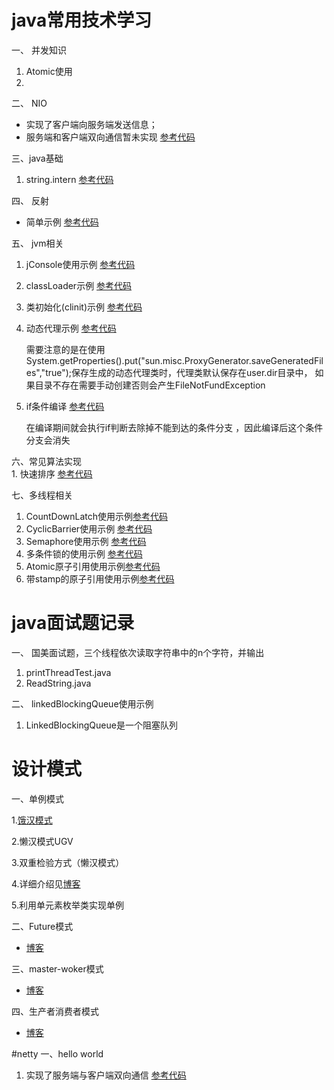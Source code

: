 # java常用技术学习

 一、 并发知识
   1. Atomic使用
   2.
 二、 NIO
 - 实现了客户端向服务端发送信息；
 - 服务端和客户端双向通信暂未实现
 [参考代码](https://github.com/iqijun/javastudy/tree/master/src/main/java/com/fullstacker/study/course/nio)

 三、java基础
   1. string.intern [参考代码](https://github.com/iqijun/javastudy/tree/master/src/main/java/com/fullstacker/study/course/JAVASE/string/StringInternTest)
 

 四、 反射
- 简单示例
  [参考代码](https://github.com/iqijun/javastudy/tree/master/src/main/java/com/fullstacker/study/course/reflect)

五、 jvm相关
   1.  jConsole使用示例
       [参考代码](https://github.com/iqijun/javastudy/tree/master/src/main/java/com/fullstacker/study/course/jconsoleTest)
   2. classLoader示例
        [参考代码](https://github.com/iqijun/javastudy/tree/master/src/main/java/com/fullstacker/study/course/jvm/ClassLoaderTest.java)
   3. 类初始化(clinit)示例
        [参考代码](https://github.com/iqijun/javastudy/tree/master/src/main/java/com/fullstacker/study/course/jvm/ClinitTest.java)
   4. 动态代理示例
        [参考代码](https://github.com/iqijun/javastudy/tree/master/src/main/java/com/fullstacker/study/course/jvm/DynmicProxyTest.java)
        
        需要注意的是在使用System.getProperties().put("sun.misc.ProxyGenerator.saveGeneratedFiles","true");保存生成的动态代理类时，代理类默认保存在user.dir目录中，
        如果目录不存在需要手动创建否则会产生FileNotFundException
   5. if条件编译
     [参考代码](https://github.com/iqijun/javastudy/tree/master/src/main/java/com/fullstacker/study/course/jvm/IfComplieTest.java)
    
        在编译期间就会执行if判断去除掉不能到达的条件分支 ，因此编译后这个条件分支会消失
        
六、常见算法实现    
    1. 快速排序  [参考代码](https://github.com/iqijun/javastudy/tree/master/src/main/java/com/fullstacker/study/course/algorithm/QuickSort.java)
    
七、多线程相关
1. CountDownLatch使用示例[参考代码](https://github.com/iqijun/javastudy/tree/master/src/main/java/com/fullstacker/study/course/concurrent/CountDownLatchTest.java)
2. CyclicBarrier使用示例    [参考代码](https://github.com/iqijun/javastudy/tree/master/src/main/java/com/fullstacker/study/course/concurrent/CyclicBarrierTest.java)
3. Semaphore使用示例    [参考代码](https://github.com/iqijun/javastudy/tree/master/src/main/java/com/fullstacker/study/course/concurrent/SemaphoreTest.java)
4. 多条件锁的使用示例    [参考代码](https://github.com/iqijun/javastudy/tree/master/src/main/java/com/fullstacker/study/course/concurrent/ReentrantLockDemo.java)
5. Atomic原子引用使用示例[参考代码](https://github.com/iqijun/javastudy/tree/master/src/main/java/com/fullstacker/study/course/concurrent/AtomicRefDemo.java)
5. 带stamp的原子引用使用示例[参考代码](https://github.com/iqijun/javastudy/tree/master/src/main/java/com/fullstacker/study/course/concurrent/AtomicStampedReferenceDemo.java)

# java面试题记录
一、 国美面试题，三个线程依次读取字符串中的n个字符，并输出
   1. printThreadTest.java
   2. ReadString.java
   
二、 linkedBlockingQueue使用示例
   1. LinkedBlockingQueue是一个阻塞队列

# 设计模式
一、单例模式

1.[饿汉模式](https://github.com/iqijun/javastudy/tree/master/src/main/java/com/fullstacker/study/designpattern/singleton)

2.懒汉模式UGV

3.双重检验方式（懒汉模式）

4.详细介绍见[博客](http://www.full-stacker.com/archives/256)

5.利用单元素枚举类实现单例

二、Future模式

- [博客](http://www.full-stacker.com/archives/271)

三、master-woker模式

- [博客](http://www.full-stacker.com/archives/274)

四、生产者消费者模式

- [博客](http://www.full-stacker.com/archives/279)

#netty
一、hello world

1. 实现了服务端与客户端双向通信 [参考代码](https://github.com/iqijun/javastudy/tree/b47bb5c04988c61e660e20c548874ae960211df4/src/main/java/com/fullstacker/study/course/netty/discardServe)
